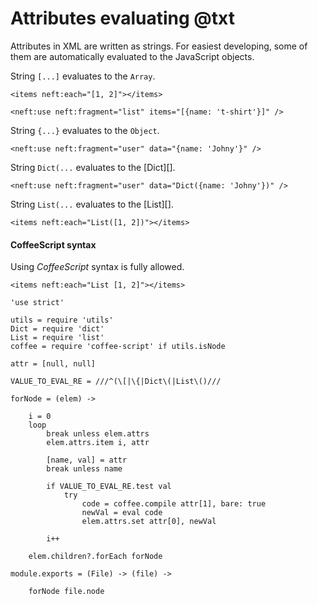 Attributes evaluating @txt
==========================

Attributes in XML are written as strings.
For easiest developing, some of them are automatically evaluated to the JavaScript objects.

String `[...]` evaluates to the `Array`.
```
<items neft:each="[1, 2]"></items>
```
```
<neft:use neft:fragment="list" items="[{name: 't-shirt'}]" />
```

String `{...}` evaluates to the `Object`.
```
<neft:use neft:fragment="user" data="{name: 'Johny'}" />
```

String `Dict(...` evaluates to the [Dict][].
```
<neft:use neft:fragment="user" data="Dict({name: 'Johny'})" />
```

String `List(...` evaluates to the [List][].
```
<items neft:each="List([1, 2])"></items>
```

#### CoffeeScript syntax

Using *CoffeeScript* syntax is fully allowed.

```
<items neft:each="List [1, 2]"></items>
```

	'use strict'

	utils = require 'utils'
	Dict = require 'dict'
	List = require 'list'
	coffee = require 'coffee-script' if utils.isNode

	attr = [null, null]

	VALUE_TO_EVAL_RE = ///^(\[|\{|Dict\(|List\()///

	forNode = (elem) ->

		i = 0
		loop
			break unless elem.attrs
			elem.attrs.item i, attr

			[name, val] = attr
			break unless name

			if VALUE_TO_EVAL_RE.test val
				try
					code = coffee.compile attr[1], bare: true
					newVal = eval code
					elem.attrs.set attr[0], newVal

			i++

		elem.children?.forEach forNode

	module.exports = (File) -> (file) ->

		forNode file.node
